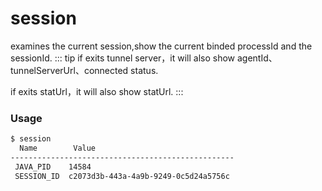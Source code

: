 # session

examines the current session,show the current binded processId and the sessionId.
::: tip
if exits tunnel server，it will also show agentId、tunnelServerUrl、connected status.

if exits statUrl，it will also show statUrl.
:::

### Usage

```bash
$ session
  Name        Value
--------------------------------------------------
 JAVA_PID    14584
 SESSION_ID  c2073d3b-443a-4a9b-9249-0c5d24a5756c
```
